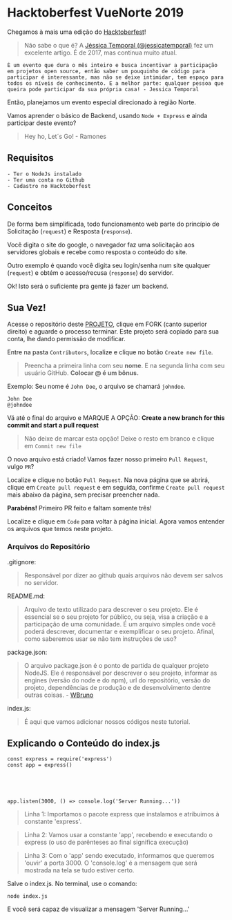 # Hacktoberfest VueNorte 2019

Chegamos à mais uma edição do [Hacktoberfest](http://hacktoberfest.digitalocean.com)!

> Não sabe o que é?
> A [Jéssica Temporal (@jessicatemporal)](https://medium.com/@jessicatemporal/ajude-algum-projeto-ganhe-uma-camiseta-e-d%C3%AA-o-primeiro-passo-no-mundo-do-c%C3%B3digo-aberto-74b425509f9c) fez um excelente artigo. É de 2017, mas continua muito atual.

```
É um evento que dura o mês inteiro e busca incentivar a participação em projetos open source, então saber um pouquinho de código para participar é interessante, mas não se deixe intimidar, tem espaço para todos os níveis de conhecimento. E a melhor parte: qualquer pessoa que queira pode participar da sua própria casa! - Jessica Temporal
```

Então, planejamos um evento especial direcionado à região Norte.

Vamos aprender o básico de Backend, usando `Node + Express` e ainda participar deste evento?

> Hey ho, Let´s Go! - Ramones

## Requisitos
```
- Ter o NodeJs instalado
- Ter uma conta no Github
- Cadastro no Hacktoberfest
```

## Conceitos
De forma bem simplificada, todo funcionamento web parte do princípio de Solicitação (`request`) e Resposta (`response`).

Você digita o site do google, o navegador faz uma solicitação aos servidores globais e recebe como resposta o conteúdo do site.

Outro exemplo é quando você digita seu login/senha num site qualquer (`request`) e obtém o acesso/recusa (`response`) do servidor.

Ok! Isto será o suficiente pra gente já fazer um backend.

## Sua Vez!
Acesse o repositório deste [PROJETO](https://github.com/RenatoSiqueira/Test_HacktoTest), clique em FORK (canto superior direito) e aguarde o processo terminar. Este projeto será copiado para sua conta, lhe dando permissão de modificar.

Entre na pasta `Contributors`, localize e clique no botão `Create new file`.

> Preencha a primeira linha com seu **nome**. E na segunda linha com seu usuário GitHub. **Colocar @ é um bônus.**

Exemplo: Seu nome é `John Doe`, o arquivo se chamará `johndoe`.
```
John Doe
@johndoe
```

Vá até o final do arquivo e MARQUE A OPÇÃO: **Create a new branch for this commit and start a pull request**
> Não deixe de marcar esta opção!
Deixe o resto em branco e clique em `Commit new file`

O novo arquivo está criado! Vamos fazer nosso primeiro `Pull Request`, vulgo `PR`?

Localize e clique no botão `Pull Request`. Na nova página que se abrirá, clique em `Create pull request` e em seguida, confirme `Create pull request` mais abaixo da página, sem precisar preencher nada.

**Parabéns!** Primeiro PR feito e faltam somente três!

Localize e clique em `Code` para voltar à página inicial. Agora vamos entender os arquivos que temos neste projeto.

### Arquivos do Repositório
.gitignore: 
> Responsável por dizer ao github quais arquivos não devem ser salvos no servidor.

README.md:
> Arquivo de texto utilizado para descrever o seu projeto. Ele é essencial se o seu projeto for público, ou seja, visa a criação e a participação de uma comunidade. É um arquivo simples onde você poderá descrever, documentar e exemplificar o seu projeto. Afinal, como saberemos usar se não tem instruções de uso?

package.json: 
> O arquivo package.json é o ponto de partida de qualquer projeto NodeJS. Ele é responsável por descrever o seu projeto, informar as engines (versão do node e do npm), url do repositório, versão do projeto, dependências de produção e de desenvolvimento dentre outras coisas. - [WBruno](http://wbruno.com.br/nodejs/package-json-entendendo-os-scripts/)

index.js:
> É aqui que vamos adicionar nossos códigos neste tutorial.

## Explicando o Conteúdo do index.js
```
const express = require('express')
const app = express()





app.listen(3000, () => console.log('Server Running...'))
```
> Linha 1: Importamos o pacote express que instalamos e atribuimos à constante 'express'.

> Linha 2: Vamos usar a constante 'app', recebendo e executando o express (o uso de parênteses ao final significa execução)

> Linha 3: Com o 'app' sendo executado, informamos que queremos 'ouvir' a porta 3000. O 'console.log' é a mensagem que será mostrada na tela se tudo estiver certo.

Salve o index.js.
No terminal, use o comando:
```
node index.js
```
E você será capaz de visualizar a mensagem 'Server Running...'
